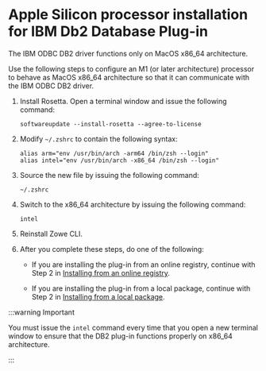 # Apple Silicon processor installation for IBM Db2 Database Plug-in

The IBM ODBC DB2 driver functions only on MacOS x86_64 architecture.

Use the following steps to configure an M1 (or later architecture) processor to behave as MacOS x86_64 architecture so that it can communicate with the IBM ODBC DB2 driver.

1. Install Rosetta. Open a terminal window and issue the following command:

    ```
    softwareupdate --install-rosetta --agree-to-license
    ```
2.  Modify `~/.zshrc` to contain the following syntax:
    
    ```
    alias arm="env /usr/bin/arch -arm64 /bin/zsh --login"
    alias intel="env /usr/bin/arch -x86_64 /bin/zsh --login"
    ```

3. Source the new file by issuing the following command:
    
    ```
    ~/.zshrc
    ```

4. Switch to the x86_64 architecture by issuing the following command:

    ```
    intel
    ```

5. Reinstall Zowe CLI.
6. After you complete these steps, do one of the following:

    - If you are installing the plug-in from an online registry, continue with Step 2 in [Installing from an online registry](.//cli-db2plugin.md#installing-from-an-online-registry).

    - If you are installing the plug-in from a local package, continue with Step 2 in [Installing from a local package](../user-guide/cli-db2plugin.md#installing-from-a-local-package). 

:::warning Important

You must issue the `intel` command every time that you open a new terminal window to ensure that the DB2 plug-in functions properly on x86_64 architecture.

:::
